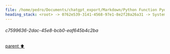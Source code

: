 ```yaml
---
file: /home/pedro/Documents/chatgpt_export/Markdown/Python Function Pydantic Model.md
heading_stack: <root> -> 0762e539-3141-4568-97e1-8e2f28a26a31 -> System -> 7310dbb5-540b-40ba-ba28-f730ab506660 -> System -> aaa26adf-0eb0-4d7d-93a7-d9d284b5c9f3 -> User -> c6015848-a2ab-4b8c-8922-7bf89d9fdf34 -> Assistant -> Models -> 1. `ParameterModel` -> 2. `DecoratorModel` -> 3. `FunctionModel` -> Methods -> Class Method in `FunctionModel` -> Instance Method in `FunctionModel` -> aaa2eb12-3770-4c5c-a7d3-11878ab54370 -> User -> 0dd09b46-e035-48e5-b69f-280b00736c87 -> Assistant -> 02c086bb-208a-49fb-93b3-54248d0f2aa5 -> Tool -> 03e8d8b9-74a8-4a74-a1bf-aec328fe0a7c -> Assistant -> aaa26425-589c-40d9-908e-333cab56319e -> User -> 9e70ce7f-89db-47ac-85b9-7d73fd7ab640 -> Assistant -> 9cb5bb3a-3cd2-4945-b8b9-01e102f6b2ab -> Tool -> 4b953605-0288-49bf-8ce8-041f4a25504d -> Assistant -> 1801b898-5c26-4e7a-af26-d7268e8c01b5 -> Assistant -> 855176a8-5adb-411e-a098-cae3b880d095 -> Assistant -> 22bbc826-60cc-4070-af85-31471f4bf1de -> Tool -> e3ed333b-ba18-4842-b480-3f634245d238 -> Assistant -> aaa2ded3-1a21-484d-9326-598b00f61110 -> User -> 5b0b16af-8e39-4842-b887-04965d88167a -> Assistant -> 82554842-e6c7-4a6c-953b-8778ad13f907 -> Tool -> 9e6d99ad-6826-402d-b2df-17c8435586f0 -> Assistant -> 8ea69820-2e45-4f03-a531-0caeea4ca772 -> Assistant -> c8a255a2-f1db-4668-b976-619d18cc4c9a -> Tool -> e5a85609-e6ea-4263-800f-599e24019950 -> Assistant -> 7077a825-b4ed-4044-aeb4-4c2eef133509 -> Assistant -> 27051524-a0d0-48c2-b51f-127049bbddc3 -> Tool -> 8080c22e-9466-44bf-8bd6-5688b064d583 -> Assistant -> aaa239f7-a854-420f-9afa-841001491865 -> User -> cabb6712-685d-49e8-8af7-837ea6277f43 -> System -> a3034118-ba1f-4ee0-b487-daa540cdf236 -> Assistant -> 2f7d2cd2-9aa9-4ca1-a42f-53296be00132 -> Tool -> 8ff07254-af54-49bf-8e6f-8e2801ba7184 -> Assistant -> 2e959f2c-486e-444b-a6cf-8bb8eda6a77d -> Tool -> 77161e88-66bd-481a-b462-51820df15a4b -> Assistant -> f9e86d22-1f27-4bd6-8664-7cb72c386b6b -> Assistant -> aaa2b611-e6c8-4bed-b99d-34a0efb777c4 -> User -> 20eb6f92-e97d-4bff-9548-cc674656cf49 -> Assistant -> 54e67c7c-bc03-4f36-9a83-4e77d9e68e9e -> Tool -> ff52ba1a-d5dd-4037-9d27-6e145a9268d0 -> Assistant -> aaa29597-3ee2-4b63-9d66-7e46d9b21223 -> User -> 7c7f1290-7903-4e49-bf88-07a3a14b7058 -> System -> 1b7bfd49-3f89-426d-ae55-8eeef11d4dd9 -> Assistant -> d3eb6a26-715c-4221-a8e5-ceb1817d908b -> Tool -> ed67e3c8-b4b6-4a7d-99e4-fe956d0fdf3c -> Assistant -> 2173b865-5c1c-4c3f-9005-a5727e436499 -> Assistant -> 65dc3678-4ca8-401b-98c6-df2d399679f7 -> Tool -> 3ccd7b6b-5544-4705-9e60-fc850b1a15cb -> Assistant -> aaa269bb-1cbd-4747-b22d-3ad163b40814 -> User -> 04f43ec6-ff4c-4b29-b23e-61767df38267 -> Assistant -> cfd79b3a-4a67-4a85-8803-76cca4b9d9d5 -> Tool -> bed60de6-ffa2-49ba-aea6-ca1d4c3e835d -> Assistant -> aaa2bdbe-4aa6-4d23-bbeb-334fd207e768 -> User -> 139da970-f69b-4cf6-98f7-659579f441fe -> Assistant -> 7fa29889-92aa-4121-85f1-ebbfe9f9c241 -> Tool -> ff222952-bf93-40ae-b042-711f218c3c14 -> Assistant -> dc8a50cc-93c3-4ea8-952f-e8a9f46e0af2 -> Assistant -> bf4d5767-5798-475b-a015-3cb730906bc8 -> Tool -> 399690d8-1c4d-46f7-9b8f-b2efdc5cfe01 -> Assistant -> 78555ab8-b89e-40bb-80af-03cf8e8c69ee -> Assistant -> 036a5701-5ddd-4b9a-aa4c-670f7b514671 -> Tool -> 31b64583-e9db-4d48-8cd7-49294aaf7bff -> Assistant -> 3537a467-eacf-4ee4-9b2f-f9deb4a17eea -> Assistant -> 43997f6f-5978-462c-b5d4-43a546415a18 -> Tool -> 02522474-9b23-4f49-b51c-2f28accf5ce6 -> Assistant -> aaa2f93b-be42-4159-b281-68247e96c202 -> User -> 67d2693e-2fc0-4917-ba81-fdef733a8c47 -> Assistant -> aaa294a4-2ca8-4f9b-bc95-c479e5cf5d47 -> User -> f67acd3d-da0f-4d90-ac1f-b4751a24f19f -> Assistant -> aaa23af1-8da0-4118-a1d1-6f3008015d6d -> User -> 09da6b6c-4255-42cb-a20a-a9498484e166 -> Assistant -> aaa2c5b2-d9c3-4cdc-a9a1-3d3d25950ac0 -> User -> 36fcca0d-d0c5-4834-8203-c9af23e6c0ab -> Assistant -> aaa2c1cb-defa-4426-8d0d-29576debf728 -> User -> 4005cba9-5135-4fad-8ad8-762e2d8a0c2c -> Assistant -> aaa2baeb-6b60-42bf-8c2a-b6a0e1586a93 -> User -> 1eb2869f-9fd0-49fa-a951-a2c76c880a60 -> Assistant -> aaa2921c-13bd-4a33-b64f-ffd637bcfd59 -> User -> 6b5ce96d-436e-4be2-bc8a-821b34038ec9 -> Assistant -> Revised YAML Design -> Key Changes and Justifications -> Considerations for Future Work -> aaa28d7b-c94a-4fee-a355-96b1acb8871b -> User -> bae73c6d-4135-4c88-8de9-c7466fdd10bf -> Assistant -> Pseudocode for Code Generation -> aaa2f455-87d8-457d-88d1-988943ca31d4 -> User -> f6341336-d0cf-419c-b57c-b1b4cbfca700 -> Assistant -> Pseudocode -> Critical Analysis -> aaa247f1-853e-4107-ad69-a9737a6c4af2 -> User -> a4d99788-e47f-4bdc-bba9-436063b1dc59 -> Assistant -> Opportunities for Abstraction -> Handling Indentation -> aaa220cc-d698-43de-9084-ff23ddb2192c -> User -> 33d24acd-8a94-46cd-83b7-9e66a8522403 -> Assistant -> 7db5b81c-0271-4c12-8e8e-57adbb64e758 -> Tool -> 6f5d9f84-6c47-471e-a8c1-884b798eb30d -> Assistant -> a7276c3f-b024-4b2e-b71b-5fdc31ee690a -> Assistant -> f26f8c5e-dd88-4fb1-8eb7-b7cad7e8aa26 -> Tool -> 225b8ee9-b322-4a5b-a641-58f7298ae9e6 -> Assistant -> aaa28c5c-9f79-45a6-9a38-15080a462ad9 -> User -> ee509196-ab27-4139-b8e7-93cef6032314 -> Assistant -> c4c0528c-f855-4bf7-93e3-3facf9808c4a -> Tool -> a11a9622-82b8-4b7d-a76c-5fc4a28888d9 -> Assistant -> aaa29502-70cd-4a32-ad46-7cbeab1f3438 -> User -> f48c72b2-47f0-461d-9ad7-6ba725821fc6 -> Assistant -> 6fdc0937-4d33-4345-9c3c-6ed5a4a03ab0 -> Tool -> 868d0b0e-9dc9-4f80-b7e1-757b2da7d598 -> Assistant -> 102f26b3-0f63-462e-8254-9f575d2d0954 -> Assistant -> 8a12a828-4e43-4342-b5d3-d07d6433e630 -> Tool -> 0816f338-4de8-45de-8c01-ea49988c33ae -> Assistant -> 97f8f33f-c902-4740-8864-6c331faf98a3 -> Assistant -> a857621b-d100-4637-a935-6da00c1eef1a -> Tool -> f33e489b-a0e4-4d10-84a7-88fae8fd578a -> Assistant -> 956a5b52-b1e5-4806-b506-bf2aa67aba8c -> Assistant -> 8b638643-30b1-4d16-839b-584cacfef8bb -> Tool -> 40cc4869-17b3-4b5d-9b6b-2fd77e9dca9d -> Assistant -> d89e4cb0-3cd2-42f7-8aab-edcd47fb10af -> Assistant -> aaa20e4f-e9a6-4f1b-a5bf-ae2b5469502f -> User -> 33911ef7-4c8c-49be-80d6-1647e3b1c9e3 -> Assistant -> aaa28f3b-c291-4400-bd15-b86907a880dc -> User -> 7854e862-c944-4bee-a3b5-c3cb71e436a0 -> Assistant -> aaa2f458-89e5-4f75-b2a9-2fd2027704e1 -> User -> b0c3ae51-66a9-4851-90fc-e27af1081cbf -> Assistant -> dd00c2a8-2856-40e8-bf6e-738e2155b113 -> Tool -> 7260bdc3-62f4-49ac-a2e7-5451f4e1a3e4 -> Assistant -> aaa2ec02-53ee-4623-9702-1e81d9ee8bf6 -> User -> 7e9ebd28-6204-40eb-9583-b8d099cb2c05 -> Assistant -> a8e32855-83d9-41f6-bee3-ad9c16476fbf -> Tool -> 487e8946-caba-423c-9525-f6d0b6f22217 -> Assistant -> aaa2cda5-075b-44e0-985d-5d72f9433c9d -> User -> f2006443-7407-4219-9889-8d436573fde7 -> Assistant -> bf0820c7-7a6b-4c9f-807e-4afba649edfa -> Tool -> ac7f076b-95eb-4ead-8706-bcdd6974bdfb -> Assistant -> 7904a177-21ac-49fc-b34b-1a9c270be890 -> Assistant -> f4330696-cdcd-4843-bab4-16bb20c85c10 -> Tool -> 1819856a-8412-41b1-9db5-51a23668355e -> Assistant -> 03095fd1-4fa4-45c8-abc6-29278e68a147 -> Assistant -> aaac7be0-0a7d-45e5-8e7e-2ea7e23f9a6b -> Assistant -> 6f669a19-e0eb-43be-bb75-c51725da12cb -> Tool -> 1fa4b808-18bd-4d81-8f01-d775cf0f261e -> Assistant -> f553ce68-f45b-48c6-a2fd-bb649af3b1ec -> Assistant -> aaa20973-6a9f-476e-b791-9b903b8c8b10 -> User -> 4d8665fa-a8e4-4d0a-8145-1ba12e65c159 -> Assistant -> 1e10f4eb-dc80-447f-85e5-8dd7c3d2f2f0 -> Tool -> fb4e0b8d-c6d2-4946-ae24-a14c83733e58 -> Assistant -> b78eabbc-0e9f-4800-b8f9-014c350213c4 -> Assistant -> 6dcbd7a5-e2dd-4c55-9f1b-3d4c310fa9cb -> Tool -> 64a9df5f-28e3-4259-90c8-dfc933af43f2 -> Assistant -> d076b2c1-0b47-448d-9a94-e1001126eb4e -> Assistant -> 9444d43c-2246-4183-b47d-6d81fac1ca48 -> Tool -> 033e1e56-7e16-4804-93f0-6fcf932a2e4d -> Assistant -> 94ba96c9-c11f-4a93-834f-2bdaef807b69 -> Assistant -> 24f5a298-e1f0-4ba1-9e85-7a978a51556b -> Tool -> 20d8018c-7827-471a-8504-62268e129cf4 -> Assistant -> afb71470-5076-434c-b580-026e7bf5734a -> Assistant -> 760f3a55-c5dd-4264-81ce-00d35fdc20e8 -> Tool -> 0fc2b37d-f4ed-4924-8e4a-6d84a1f4e614 -> Assistant -> f5b9b1bb-67c8-4db6-a4ca-ef0f46364728 -> Assistant -> dcb81e4f-d64c-470d-9637-0f0500f3a519 -> Tool -> 6f3978c1-2f71-4685-9578-9ab4bfb2392b -> Assistant -> aff4b982-261a-427a-9260-50c9c215a8df -> Assistant -> 2cc54f07-a8e7-4771-97ab-96a36e98d376 -> Tool -> edba6670-88e4-4666-846f-0449b6d37e9d -> Assistant -> aaa285bd-b80c-4cf0-9e7b-5ac0fbdaa4bd -> User -> 1c4ae8b2-c274-4951-82a4-c9e1ff1fccd6 -> Assistant -> 37f21042-bd5d-46e9-9224-fa2a43dabc14 -> Tool -> 513713d0-07ea-4ee5-b9f3-941e44d1a9d1 -> Assistant -> aaa227c3-f565-4eb4-9814-5eea396e063a -> User -> eadcf56b-6b15-4c80-b487-b5f0c1d8d406 -> Assistant -> Problem Identification -> Possible Sources of the Problem -> Plan to Address the Issue -> aaa2499c-5c5d-4928-ba89-97d11d5d0846 -> User -> e2a4a635-8bb2-41f7-8ce6-741819564b8b -> Assistant -> 6cc3969a-efc7-4bdf-884d-2b8245498387 -> Tool -> f7134843-a318-4bdb-b0ca-1f07a5a50837 -> Assistant -> 1b4e9054-bdc4-4e69-b445-cd54966e8c44 -> Assistant -> 6b0d8b47-1f9d-41ca-ba65-2e9977886104 -> Tool -> 60b35028-9fa6-43ab-9494-eb4877315cea -> Assistant -> f4318c28-957a-4e6c-ac20-fdfd00029f04 -> Assistant -> 00fefe90-b883-4d92-a197-07a9a8ca836f -> Tool -> 1be1d5f3-ea48-405c-bb59-fa98022871bb -> Assistant -> 523653b4-cc36-4f99-babd-48f8f569584f -> Assistant -> aaa28e4f-7e04-425e-b7a7-3df44500b4e6 -> User -> 41b57f11-dade-4f48-8437-a899cc89c8ce -> Assistant -> 30a30c79-4fb1-40f1-8295-f082b86f5410 -> Tool -> 1af86f60-4adf-4336-81b4-eb6a46cd6f8c -> Assistant -> 5f8255a7-4fe3-4665-8f02-f154d68826f9 -> Assistant -> 0eaf1d78-7e5c-4e3e-951e-e0ce0e3c18f0 -> Tool -> f2c9967a-e352-4ec3-be4d-a32341a7f6da -> Assistant -> 93373741-9b3f-4145-9083-414dae257664 -> Assistant -> 3240fe78-c5c7-4559-9853-2d4a9369c2ee -> Tool -> c11c8fbf-55c9-4451-811d-38ab54e793f4 -> Assistant -> eb1f24f3-30fb-4c31-8eb8-eab50067826d -> Assistant -> 6f985b61-06aa-407e-a3a5-c6a860ed9826 -> Tool -> 59ec9457-dc56-4c0b-826e-beb68a2c6865 -> Assistant -> 09369bfd-7893-468d-9256-a626d38479a5 -> Assistant -> aaa24c64-bb59-46d5-9316-3d75cb235cb1 -> User -> a3fa15e4-c124-41ba-a810-02288193a95c -> Assistant -> be3b791a-f4b2-4178-acc3-18d35301b8b0 -> Assistant -> 28ea72aa-d9b4-4057-bd7b-d237152009dc -> Tool -> 37fbe1a7-6854-46f5-8f72-a88b60658838 -> Assistant -> c7599636-2dac-45e8-bcb0-eaf645b4c2ba
---
```

###### c7599636-2dac-45e8-bcb0-eaf645b4c2ba
[parent ⬆️](#37fbe1a7-6854-46f5-8f72-a88b60658838)
